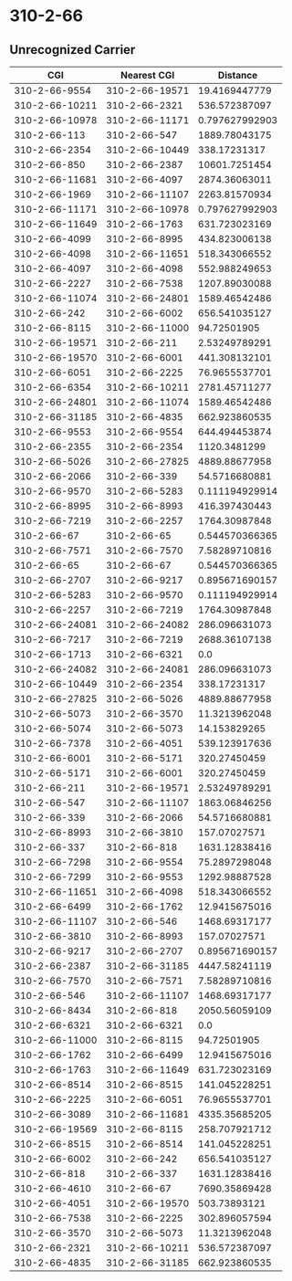 # 310-2-66
## Unrecognized Carrier


| CGI | Nearest CGI | Distance |
|-----|-------------|----------|
| 310-2-66-9554 | 310-2-66-19571 | 19.4169447779 |
| 310-2-66-10211 | 310-2-66-2321 | 536.572387097 |
| 310-2-66-10978 | 310-2-66-11171 | 0.797627992903 |
| 310-2-66-113 | 310-2-66-547 | 1889.78043175 |
| 310-2-66-2354 | 310-2-66-10449 | 338.17231317 |
| 310-2-66-850 | 310-2-66-2387 | 10601.7251454 |
| 310-2-66-11681 | 310-2-66-4097 | 2874.36063011 |
| 310-2-66-1969 | 310-2-66-11107 | 2263.81570934 |
| 310-2-66-11171 | 310-2-66-10978 | 0.797627992903 |
| 310-2-66-11649 | 310-2-66-1763 | 631.723023169 |
| 310-2-66-4099 | 310-2-66-8995 | 434.823006138 |
| 310-2-66-4098 | 310-2-66-11651 | 518.343066552 |
| 310-2-66-4097 | 310-2-66-4098 | 552.988249653 |
| 310-2-66-2227 | 310-2-66-7538 | 1207.89030088 |
| 310-2-66-11074 | 310-2-66-24801 | 1589.46542486 |
| 310-2-66-242 | 310-2-66-6002 | 656.541035127 |
| 310-2-66-8115 | 310-2-66-11000 | 94.72501905 |
| 310-2-66-19571 | 310-2-66-211 | 2.53249789291 |
| 310-2-66-19570 | 310-2-66-6001 | 441.308132101 |
| 310-2-66-6051 | 310-2-66-2225 | 76.9655537701 |
| 310-2-66-6354 | 310-2-66-10211 | 2781.45711277 |
| 310-2-66-24801 | 310-2-66-11074 | 1589.46542486 |
| 310-2-66-31185 | 310-2-66-4835 | 662.923860535 |
| 310-2-66-9553 | 310-2-66-9554 | 644.494453874 |
| 310-2-66-2355 | 310-2-66-2354 | 1120.3481299 |
| 310-2-66-5026 | 310-2-66-27825 | 4889.88677958 |
| 310-2-66-2066 | 310-2-66-339 | 54.5716680881 |
| 310-2-66-9570 | 310-2-66-5283 | 0.111194929914 |
| 310-2-66-8995 | 310-2-66-8993 | 416.397430443 |
| 310-2-66-7219 | 310-2-66-2257 | 1764.30987848 |
| 310-2-66-67 | 310-2-66-65 | 0.544570366365 |
| 310-2-66-7571 | 310-2-66-7570 | 7.58289710816 |
| 310-2-66-65 | 310-2-66-67 | 0.544570366365 |
| 310-2-66-2707 | 310-2-66-9217 | 0.895671690157 |
| 310-2-66-5283 | 310-2-66-9570 | 0.111194929914 |
| 310-2-66-2257 | 310-2-66-7219 | 1764.30987848 |
| 310-2-66-24081 | 310-2-66-24082 | 286.096631073 |
| 310-2-66-7217 | 310-2-66-7219 | 2688.36107138 |
| 310-2-66-1713 | 310-2-66-6321 | 0.0 |
| 310-2-66-24082 | 310-2-66-24081 | 286.096631073 |
| 310-2-66-10449 | 310-2-66-2354 | 338.17231317 |
| 310-2-66-27825 | 310-2-66-5026 | 4889.88677958 |
| 310-2-66-5073 | 310-2-66-3570 | 11.3213962048 |
| 310-2-66-5074 | 310-2-66-5073 | 14.153829265 |
| 310-2-66-7378 | 310-2-66-4051 | 539.123917636 |
| 310-2-66-6001 | 310-2-66-5171 | 320.27450459 |
| 310-2-66-5171 | 310-2-66-6001 | 320.27450459 |
| 310-2-66-211 | 310-2-66-19571 | 2.53249789291 |
| 310-2-66-547 | 310-2-66-11107 | 1863.06846256 |
| 310-2-66-339 | 310-2-66-2066 | 54.5716680881 |
| 310-2-66-8993 | 310-2-66-3810 | 157.07027571 |
| 310-2-66-337 | 310-2-66-818 | 1631.12838416 |
| 310-2-66-7298 | 310-2-66-9554 | 75.2897298048 |
| 310-2-66-7299 | 310-2-66-9553 | 1292.98887528 |
| 310-2-66-11651 | 310-2-66-4098 | 518.343066552 |
| 310-2-66-6499 | 310-2-66-1762 | 12.9415675016 |
| 310-2-66-11107 | 310-2-66-546 | 1468.69317177 |
| 310-2-66-3810 | 310-2-66-8993 | 157.07027571 |
| 310-2-66-9217 | 310-2-66-2707 | 0.895671690157 |
| 310-2-66-2387 | 310-2-66-31185 | 4447.58241119 |
| 310-2-66-7570 | 310-2-66-7571 | 7.58289710816 |
| 310-2-66-546 | 310-2-66-11107 | 1468.69317177 |
| 310-2-66-8434 | 310-2-66-818 | 2050.56059109 |
| 310-2-66-6321 | 310-2-66-6321 | 0.0 |
| 310-2-66-11000 | 310-2-66-8115 | 94.72501905 |
| 310-2-66-1762 | 310-2-66-6499 | 12.9415675016 |
| 310-2-66-1763 | 310-2-66-11649 | 631.723023169 |
| 310-2-66-8514 | 310-2-66-8515 | 141.045228251 |
| 310-2-66-2225 | 310-2-66-6051 | 76.9655537701 |
| 310-2-66-3089 | 310-2-66-11681 | 4335.35685205 |
| 310-2-66-19569 | 310-2-66-8115 | 258.707921712 |
| 310-2-66-8515 | 310-2-66-8514 | 141.045228251 |
| 310-2-66-6002 | 310-2-66-242 | 656.541035127 |
| 310-2-66-818 | 310-2-66-337 | 1631.12838416 |
| 310-2-66-4610 | 310-2-66-67 | 7690.35869428 |
| 310-2-66-4051 | 310-2-66-19570 | 503.73893121 |
| 310-2-66-7538 | 310-2-66-2225 | 302.896057594 |
| 310-2-66-3570 | 310-2-66-5073 | 11.3213962048 |
| 310-2-66-2321 | 310-2-66-10211 | 536.572387097 |
| 310-2-66-4835 | 310-2-66-31185 | 662.923860535 |
